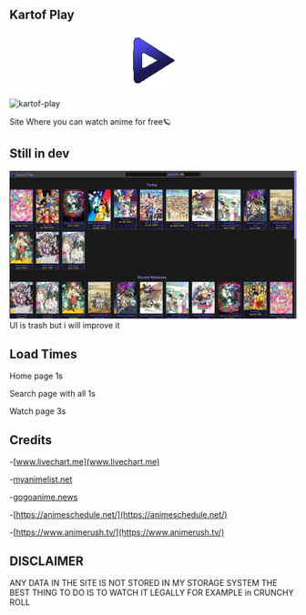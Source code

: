 

## Kartof Play
<p align="center">
<img src="./views/src/images/kartof-play.png">


![kartof-play](https://img.shields.io/github/languages/top/Kartofi/kartof-play)

  <a>Site Where you can watch anime for free🪐</a>
  
</p>

## Still in dev
<img aling="center" src="./imgs/preview.png">
UI is trash but i will improve it

## Load Times
Home page  1s

Search page with all 1s

Watch page 3s

## Credits
-[www.livechart.me](www.livechart.me)

-[myanimelist.net](myanimelist.net)

-[gogoanime.news](gogoanime.news)

-[https://animeschedule.net/](https://animeschedule.net/)

-[https://www.animerush.tv/](https://www.animerush.tv/)

## DISCLAIMER
ANY DATA IN THE SITE IS NOT STORED IN MY STORAGE SYSTEM
THE BEST THING TO DO IS TO WATCH IT LEGALLY FOR EXAMPLE in CRUNCHY ROLL
